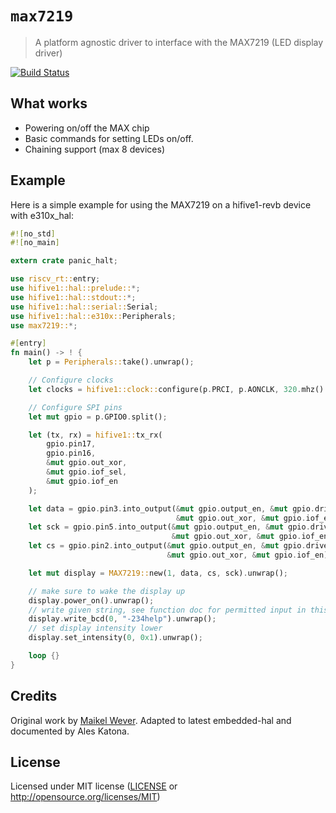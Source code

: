 # `max7219`

> A platform agnostic driver to interface with the MAX7219 (LED display driver)

[![Build Status](https://travis-ci.org/maikelwever/max7219.svg?branch=master)](https://travis-ci.org/almindor/max7219)

## What works

- Powering on/off the MAX chip
- Basic commands for setting LEDs on/off.
- Chaining support (max 8 devices)

## Example

Here is a simple example for using the MAX7219 on a hifive1-revb device with e310x_hal:
```rust
#![no_std]
#![no_main]

extern crate panic_halt;

use riscv_rt::entry;
use hifive1::hal::prelude::*;
use hifive1::hal::stdout::*;
use hifive1::hal::serial::Serial;
use hifive1::hal::e310x::Peripherals;
use max7219::*;

#[entry]
fn main() -> ! {
    let p = Peripherals::take().unwrap();

    // Configure clocks
    let clocks = hifive1::clock::configure(p.PRCI, p.AONCLK, 320.mhz().into());

    // Configure SPI pins
    let mut gpio = p.GPIO0.split();

    let (tx, rx) = hifive1::tx_rx(
        gpio.pin17,
        gpio.pin16,
        &mut gpio.out_xor,
        &mut gpio.iof_sel,
        &mut gpio.iof_en
    );

    let data = gpio.pin3.into_output(&mut gpio.output_en, &mut gpio.drive,
                                     &mut gpio.out_xor, &mut gpio.iof_en);
    let sck = gpio.pin5.into_output(&mut gpio.output_en, &mut gpio.drive,
                                    &mut gpio.out_xor, &mut gpio.iof_en);
    let cs = gpio.pin2.into_output(&mut gpio.output_en, &mut gpio.drive,
                                   &mut gpio.out_xor, &mut gpio.iof_en);

    let mut display = MAX7219::new(1, data, cs, sck).unwrap();

    // make sure to wake the display up
    display.power_on().unwrap();
    // write given string, see function doc for permitted input in this mode
    display.write_bcd(0, "-234help").unwrap();
    // set display intensity lower
    display.set_intensity(0, 0x1).unwrap();

    loop {}
}
```

## Credits

Original work by [Maikel Wever](https://github.com/maikelwever/max7219).
Adapted to latest embedded-hal and documented by Ales Katona.

## License

Licensed under MIT license ([LICENSE](LICENSE) or http://opensource.org/licenses/MIT)

